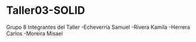 # Taller03-SOLID
Grupo 8
Integrantes del Taller 
-Echeverría Samuel
-Rivera Kamila
-Herrera Carlos 
-Moreira Misael
